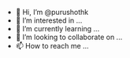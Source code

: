 - 👋 Hi, I’m @purushothk
- 👀 I’m interested in ...
- 🌱 I’m currently learning ...
- 💞️ I’m looking to collaborate on ...
- 📫 How to reach me ...

<!---
purushothk/purushothk is a ✨ special ✨ repository because its `README.md` (this file) appears on your GitHub profile.
You can click the Preview link to take a look at your changes.
--->
